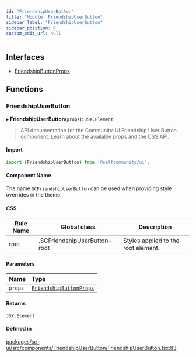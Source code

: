 ```yaml
---
id: "FriendshipUserButton"
title: "Module: FriendshipUserButton"
sidebar_label: "FriendshipUserButton"
sidebar_position: 0
custom_edit_url: null
---
```


## Interfaces

- [FriendshipButtonProps](../interfaces/FriendshipUserButton.FriendshipButtonProps)

## Functions

### FriendshipUserButton

▸ **FriendshipUserButton**(`props`): `JSX.Element`

> API documentation for the Community-UI Friendship User Button component. Learn about the available props and the CSS API.

#### Import

```jsx
import {FriendshipUserButton} from '@selfcommunity/ui';
```

#### Component Name

The name `SCFriendshipUserButton` can be used when providing style overrides in the theme.

#### CSS

|Rule Name|Global class|Description|
|---|---|---|
|root|.SCFriendshipUserButton-root|Styles applied to the root element.|

#### Parameters

| Name | Type |
| :------ | :------ |
| `props` | [`FriendshipButtonProps`](../interfaces/FriendshipUserButton.FriendshipButtonProps) |

#### Returns

`JSX.Element`

#### Defined in

[packages/sc-ui/src/components/FriendshipUserButton/FriendshipUserButton.tsx:83](https://github.com/selfcommunity/community-ui/blob/0c5b0c7/packages/sc-ui/src/components/FriendshipUserButton/FriendshipUserButton.tsx#L83)
